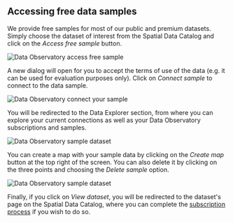 ## Accessing free data samples

We provide free samples for most of our public and premium datasets. Simply choose the dataset of interest from the Spatial Data Catalog and click on the *Access free sample* button.

![Data Observatory access free sample](/img/cloud-native-workspace/data-observatory/do-private-access-free-sample.png)

A new dialog will open for you to accept the terms of use of the data (e.g. it can be used for evaluation purposes only). Click on *Connect sample* to connect to the data sample. 

![Data Observatory connect your sample](/img/cloud-native-workspace/data-observatory/do-connect-your-private-sample.png)

You will be redirected to the Data Explorer section, from where you can explore your current connections as well as your Data Observatory subscriptions and samples. 

![Data Observatory sample dataset](/img/cloud-native-workspace/data-observatory/do-the-private-sample-dataset.png)

You can create a map with your sample data by clicking on the *Create map* button at the top right of the screen. You can also delete it by clicking on the three points and choosing the _Delete sample_ option.

![Data Observatory sample dataset](/img/cloud-native-workspace/data-observatory/do-the-private-sample-delete.png)

Finally, if you click on *View dataset*, you will be redirected to the dataset's page on the Spatial Data Catalog, where you can complete the [subscription process](../subscribing-to-public-and-premium-datasets/) if you wish to do so.